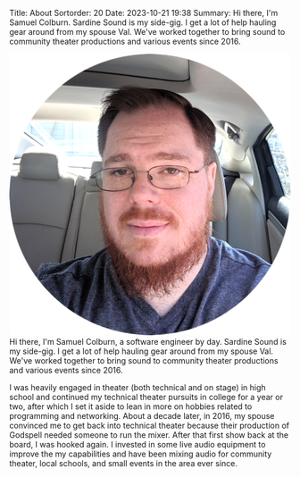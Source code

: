 Title: About
Sortorder: 20
Date: 2023-10-21 19:38
Summary: Hi there, I'm Samuel Colburn. Sardine Sound is my side-gig. I get a lot of help hauling gear around from my spouse Val. We've worked together to bring sound to community theater productions and various events since 2016.

<img src="../images/headshot.png" class="headshot float-right " />
Hi there, I'm Samuel Colburn, a software engineer by day. Sardine Sound is my side-gig. I get a lot of help hauling gear around from my spouse Val. We've worked together to bring sound to community theater productions and various events since 2016.

I was heavily engaged in theater (both technical and on stage) in high school and continued my technical theater pursuits in college for a year or two, after which I set it aside to lean in more on hobbies related to programming and networking. About a decade later, in 2016, my spouse convinced me to get back into technical theater because their production of Godspell needed someone to run the mixer. After that first show back at the board, I was hooked again. I invested in some live audio equipment to improve the my capabilities and have been mixing audio for community theater, local schools, and small events in the area ever since.